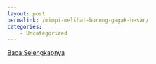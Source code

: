 ```yaml
---
layout: post
permalink: /mimpi-melihat-burung-gagak-besar/
categories:
    - Uncategorized
---
```


[Baca Selengkapnya](/02)